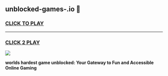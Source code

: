 
## unblocked-games-.io 👋
<h3>
<a href="https://premium.freeplayer.one?title=unblocked-games-.io&ref=14F">CLICK TO PLAY</a></h3>
<hr>

<h3>
<a href="https://premium.freeplayer.one?title=unblocked-games-.io&ref=14F">CLICK 2 PLAY</a>
  
</h3>

<a href="https://premium.freeplayer.one?title=unblocked-games-.io&ref=12F/"><img src="https://clearcache.store/games.png"></a>


**worlds hardest game unblocked: Your Gateway to Fun and Accessible Online Gaming**
